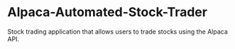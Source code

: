 # Alpaca-Automated-Stock-Trader
Stock trading application that allows users to trade stocks using the Alpaca API.
